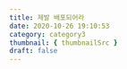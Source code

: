```yaml
---
title: 제발 배포되어라
date: 2020-10-26 19:10:53
category: category3
thumbnail: { thumbnailSrc }
draft: false
---
```


